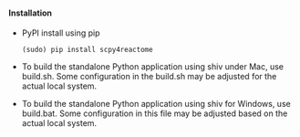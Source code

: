#### Installation 

- PyPI install using pip 
    ``` 
    (sudo) pip install scpy4reactome 
    ```
- To build the standalone Python application using shiv under Mac, use build.sh. Some configuration in the build.sh may be adjusted for the actual local system.

- To build the standalone Python application using shiv for Windows, use build.bat. Some configuration in this file may be adjusted based on the actual local system.